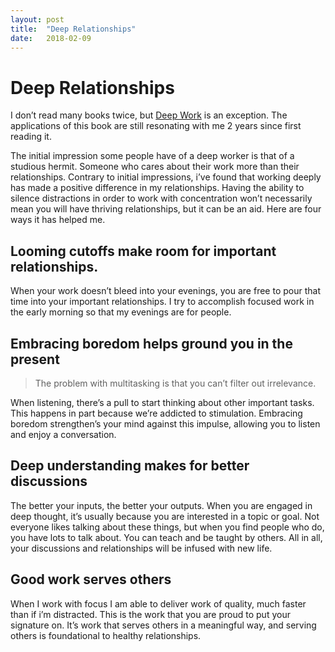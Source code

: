 ```yaml
---
layout: post
title:  "Deep Relationships"
date:   2018-02-09
---
```


# Deep Relationships

I don’t read many books twice, but [Deep Work](http://amzn.to/2nbihPn) is an exception. The applications of this book are still resonating with me 2 years since first reading it.

The initial impression some people have of a deep worker is that of a studious hermit. Someone who cares about their work more than their relationships. Contrary to initial impressions, i’ve found that working deeply has made a positive difference in my relationships. Having the ability to silence distractions in order to work with concentration won’t necessarily mean you will have thriving relationships, but it can be an aid. Here are four ways it has helped me.

## Looming cutoffs make room for important relationships.
When your work doesn’t bleed into your evenings, you are free to  pour that time into your important relationships. I try to accomplish focused work in the early morning so that my evenings are for people.

## Embracing boredom helps ground you in the present
> The problem with multitasking is that you can’t filter out irrelevance. 

When listening, there’s a pull to start thinking about other important tasks. This happens in part because we’re addicted to stimulation. Embracing boredom strengthen’s your mind against this impulse, allowing you to listen and enjoy a conversation.

## Deep understanding makes for better discussions
The better your inputs, the better your outputs. When you are engaged in deep thought, it’s usually because you are interested in a topic or goal. Not everyone likes talking about these things, but when you find people who do, you have lots to talk about. You can teach and be taught by others. All in all, your discussions and relationships will be infused with new life.

## Good work serves others
When I work with focus I am able to deliver work of quality, much faster than if i’m distracted. This is the work that you are proud to put your signature on. It’s work that serves others in a meaningful way, and serving others is foundational to healthy relationships.

